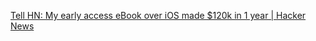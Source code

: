
[Tell HN: My early access eBook over iOS made $120k in 1 year | Hacker News](https://news.ycombinator.com/item?id=31534988)
